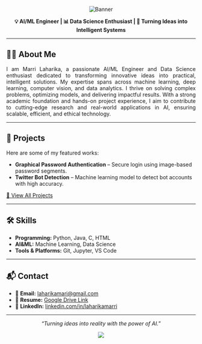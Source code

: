 <!-- HEADER BANNER -->
<p align="center">
  <img src="https://capsule-render.vercel.app/api?type=waving&color=0:4F46E5,100:9333EA&height=200&section=header&text=Marri%20Laharika&fontSize=40&fontColor=ffffff&animation=fadeIn" alt="Banner"/>
</p>

<!-- Tagline -->
<p align="center"><strong>💡 AI/ML Engineer | 📊 Data Science Enthusiast | 🚀 Turning Ideas into Intelligent Systems</strong></p>

---

## 🧑‍💼 About Me
<p align="justify">
I am Marri Laharika, a passionate AI/ML Engineer and Data Science enthusiast dedicated to transforming innovative ideas into practical, intelligent solutions. My expertise spans across machine learning, deep learning, computer vision, and data analytics. I thrive on solving complex problems, optimizing models, and delivering impactful results.  
With a strong academic foundation and hands-on project experience, I aim to contribute to cutting-edge research and real-world applications in AI, ensuring scalable, efficient, and ethical technology.
</p>

---

## 🚀 Projects
Here are some of my featured works:

- **Graphical Password Authentication** – Secure login using image-based password segments.
- **Twitter Bot Detection** – Machine learning model to detect bot accounts with high accuracy.

[🔗 View All Projects](https://github.com/laharika0127?tab=repositories)

---

## 🛠 Skills
- **Programming:** Python, Java, C, HTML  
- **AI&ML:** Machine Learning, Data Science
- **Tools & Platforms:** Git, Jupyter, VS Code  

---

## 📬 Contact
- 📧 **Email:** [laharikamari@gmail.com](mailto:laharikamari@gmail.com)  
- 📄 **Resume:** [Google Drive Link](https://drive.google.com/file/d/16Vh_1Utb96JZwlknwgifKvluuLgx3Gg7/view)  
- 🔗 **LinkedIn:** [linkedin.com/in/laharikamarri](https://www.linkedin.com/in/laharikamarri/)  

---

<p align="center">
  <em>“Turning ideas into reality with the power of AI.”</em>
</p>

<!-- FOOTER -->
<p align="center">
  <img src="https://capsule-render.vercel.app/api?type=waving&color=0:9333EA,100:4F46E5&height=100&section=footer"/>
</p>

